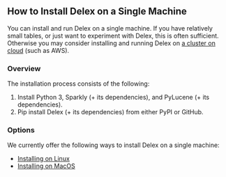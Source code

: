 ## How to Install Delex on a Single Machine

You can install and run Delex on a single machine. If you have relatively small tables, or just want to experiment with Delex, this is often sufficient. Otherwise you may consider installing and running Delex on [a cluster on cloud](./install-cloud-based-cluster.md) (such as AWS). 

### Overview

The installation process consists of the following: 
1. Install Python 3, Sparkly (+ its dependencies), and PyLucene (+ its dependencies).
2. Pip install Delex (+ its dependencies) from either PyPI or GitHub.

### Options

We currently offer the following ways to install Delex on a single machine: 
* [Installing on Linux](./install-linux-single-machine.md)
* [Installing on MacOS](./install-macos-single-machine.md)
